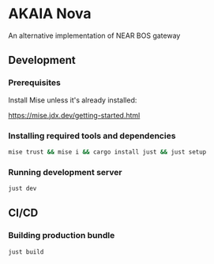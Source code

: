 # AKAIA Nova

An alternative implementation of NEAR BOS gateway

## Development

### Prerequisites

Install Mise unless it's already installed:

<https://mise.jdx.dev/getting-started.html>

### Installing required tools and dependencies

```sh
mise trust && mise i && cargo install just && just setup
```

### Running development server

```sh
just dev
```

## CI/CD

### Building production bundle

```sh
just build
```
